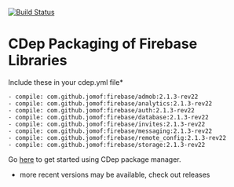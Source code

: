 [![Build Status](https://travis-ci.org/jomof/firebase.svg?branch=master)](https://travis-ci.org/jomof/firebase)

# CDep Packaging of Firebase Libraries
Include these in your cdep.yml file*
```
- compile: com.github.jomof:firebase/admob:2.1.3-rev22
- compile: com.github.jomof:firebase/analytics:2.1.3-rev22
- compile: com.github.jomof:firebase/auth:2.1.3-rev22
- compile: com.github.jomof:firebase/database:2.1.3-rev22
- compile: com.github.jomof:firebase/invites:2.1.3-rev22
- compile: com.github.jomof:firebase/messaging:2.1.3-rev22
- compile: com.github.jomof:firebase/remote_config:2.1.3-rev22
- compile: com.github.jomof:firebase/storage:2.1.3-rev22
```
Go [here](https://github.com/google/cdep) to get started using CDep package manager.

* more recent versions may be available, check out releases
